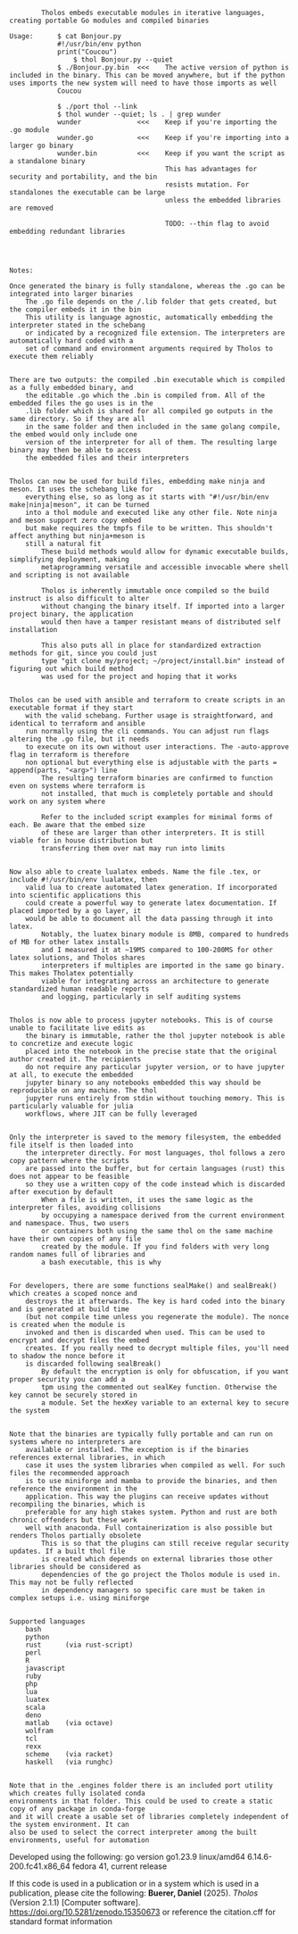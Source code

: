             Tholos embeds executable modules in iterative languages, creating portable Go modules and compiled binaries

    Usage:      $ cat Bonjour.py 
                #!/usr/bin/env python
                print("Coucou")
                    $ thol Bonjour.py --quiet
                $ ./Bonjour.py.bin  <<<    The active version of python is included in the binary. This can be moved anywhere, but if the python uses imports the new system will need to have those imports as well
                Coucou

                $ ./port thol --link
                $ thol wunder --quiet; ls . | grep wunder
                wunder              <<<    Keep if you're importing the .go module
                wunder.go           <<<    Keep if you're importing into a larger go binary
                wunder.bin          <<<    Keep if you want the script as a standalone binary
                                           This has advantages for security and portability, and the bin
                                           resists mutation. For standalones the executable can be large
                                           unless the embedded libraries are removed

                                           TODO: --thin flag to avoid embedding redundant libraries




    Notes:

    Once generated the binary is fully standalone, whereas the .go can be integrated into larger binaries
        The .go file depends on the /.lib folder that gets created, but the compiler embeds it in the bin
        This utility is language agnostic, automatically embedding the interpreter stated in the schebang
        or indicated by a recognized file extension. The interpreters are automatically hard coded with a
        set of command and environment arguments required by Tholos to execute them reliably


    There are two outputs: the compiled .bin executable which is compiled as a fully embedded binary, and
        the editable .go which the .bin is compiled from. All of the embedded files the go uses is in the
        .lib folder which is shared for all compiled go outputs in the same directory. So if they are all
        in the same folder and then included in the same golang compile, the embed would only include one
        version of the interpreter for all of them. The resulting large binary may then be able to access
        the embedded files and their interpreters


    Tholos can now be used for build files, embedding make ninja and meson. It uses the schebang like for
        everything else, so as long as it starts with "#!/usr/bin/env make|ninja|meson", it can be turned
        into a thol module and executed like any other file. Note ninja and meson support zero copy embed
        but make requires the tmpfs file to be written. This shouldn't affect anything but ninja+meson is
        still a natural fit
            These build methods would allow for dynamic executable builds, simplifying deployment, making
            metaprogramming versatile and accessible invocable where shell and scripting is not available

            Tholos is inherently immutable once compiled so the build instruct is also difficult to alter
            without changing the binary itself. If imported into a larger project binary, the application
            would then have a tamper resistant means of distributed self installation

            This also puts all in place for standardized extraction methods for git, since you could just
            type "git clone my/project; ~/project/install.bin" instead of figuring out which build method
            was used for the project and hoping that it works


    Tholos can be used with ansible and terraform to create scripts in an executable format if they start
        with the valid schebang. Further usage is straightforward, and identical to terraform and ansible
        run normally using the cli commands. You can adjust run flags altering the .go file, but it needs
        to execute on its own without user interactions. The -auto-approve flag in terraform is therefore
        non optional but everything else is adjustable with the parts = append(parts, "<arg>") line
            The resulting terraform binaries are confirmed to function even on systems where terraform is
            not installed, that much is completely portable and should work on any system where

            Refer to the included script examples for minimal forms of each. Be aware that the embed size
            of these are larger than other interpreters. It is still viable for in house distribution but
            transferring them over nat may run into limits


    Now also able to create lualatex embeds. Name the file .tex, or include #!/usr/bin/env lualatex, then
        valid lua to create automated latex generation. If incorporated into scientific applications this
        could create a powerful way to generate latex documentation. If placed imported by a go layer, it
        would be able to document all the data passing through it into latex. 
            Notably, the luatex binary module is 8MB, compared to hundreds of MB for other latex installs
            and I measured it at ~19MS compared to 100-200MS for other latex solutions, and Tholos shares
            interpreters if multiples are imported in the same go binary. This makes Tholatex potentially
            viable for integrating across an architecture to generate standardized human readable reports
            and logging, particularly in self auditing systems 


    Tholos is now able to process jupyter notebooks. This is of course unable to facilitate live edits as
        the binary is immutable, rather the thol jupyter notebook is able to concretize and execute logic
        placed into the notebook in the precise state that the original author created it. The recipients
        do not require any particular jupyter version, or to have jupyter at all, to execute the embedded
        jupyter binary so any notebooks embedded this way should be reproducible on any machine. The thol
        jupyter runs entirely from stdin without touching memory. This is particularly valuable for julia
        workflows, where JIT can be fully leveraged 


    Only the interpreter is saved to the memory filesystem, the embedded file itself is then loaded into
        the interpreter directly. For most languages, thol follows a zero copy pattern where the scripts
        are passed into the buffer, but for certain languages (rust) this does not appear to be feasible
        so they use a written copy of the code instead which is discarded after execution by default
            When a file is written, it uses the same logic as the interpreter files, avoiding collisions
            by occupying a namespace derived from the current environment and namespace. Thus, two users
            or containers both using the same thol on the same machine have their own copies of any file
            created by the module. If you find folders with very long random names full of libraries and
            a bash executable, this is why


    For developers, there are some functions sealMake() and sealBreak() which creates a scoped nonce and
        destroys the it afterwards. The key is hard coded into the binary and is generated at build time
        (but not compile time unless you regenerate the module). The nonce is created when the module is
        invoked and then is discarded when used. This can be used to encrypt and decrypt files the embed
        creates. If you really need to decrypt multiple files, you'll need to shadow the nonce before it
        is discarded following sealBreak()
            By default the encryption is only for obfuscation, if you want proper security you can add a
            tpm using the commented out sealKey function. Otherwise the key cannot be securely stored in
            a module. Set the hexKey variable to an external key to secure the system


    Note that the binaries are typically fully portable and can run on systems where no interpreters are
        available or installed. The exception is if the binaries references external libraries, in which
        case it uses the system libraries when compiled as well. For such files the recommended approach
        is to use miniforge and mamba to provide the binaries, and then reference the environment in the
        application. This way the plugins can receive updates without recompiling the binaries, which is
        preferable for any high stakes system. Python and rust are both chronic offenders but these work
        well with anaconda. Full containerization is also possible but renders Tholos partially obsolete
            This is so that the plugins can still receive regular security updates. If a built thol file
            is created which depends on external libraries those other libraries should be considered as
            dependencies of the go project the Tholos module is used in. This may not be fully reflected
            in dependency managers so specific care must be taken in complex setups i.e. using miniforge


    Supported languages
        bash
        python
        rust      (via rust-script)
        perl
        R
        javascript
        ruby
        php
        lua
        luatex
        scala
        deno
        matlab    (via octave)
        wolfram
        tcl
        rexx
        scheme    (via racket)
        haskell   (via runghc) 


    Note that in the .engines folder there is an included port utility which creates fully isolated conda
    environments in that folder. This could be used to create a static copy of any package in conda-forge
    and it will create a usable set of libraries completely independent of the system environment. It can
    also be used to select the correct interpreter among the built environments, useful for automation


Developed using the following:
    go version go1.23.9 linux/amd64
    6.14.6-200.fc41.x86_64
        fedora 41, current release


If this code is used in a publication or in a system which is used in a publication, please cite the following:
    **Buerer, Daniel** (2025). *Tholos* (Version 2.1.1) [Computer software].
    https://doi.org/10.5281/zenodo.15350673
or reference the citation.cff for standard format information

